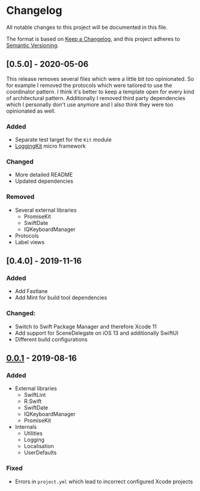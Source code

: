 # Changelog

All notable changes to this project will be documented in this file.

The format is based on [Keep a Changelog](https://keepachangelog.com/en/1.0.0/),
and this project adheres to [Semantic Versioning](https://semver.org/spec/v2.0.0.html).


## [0.5.0] - 2020-05-06

This release removes several files which were a little bit too opinionated. So for example I removed the protocols which were tailored to use the coordinator pattern. I think it's better to keep a template open for every kind of architectural pattern. 
Additionally I removed third party dependencies which I personally don't use anymore and I also think they were too opinionated as well. 

### Added

- Separate test target for the `Kit` module
- [LoggingKit](https://github.com/alexanderwe/LoggingKit) micro framework

### Changed 

- More detailed README
- Updated dependencies

### Removed

- Several external libraries
  - PromiseKit
  - SwiftDate
  - IQKeyboardManager
- Protocols
- Label views


## [0.4.0] - 2019-11-16
### Added

- Add Fastlane
- Add Mint for build tool dependencies

### Changed:

- Switch to Swift Package Manager and therefore Xcode 11
- Add support for SceneDelegate on iOS 13 and additionally SwiftUI
- Different build configurations

## [0.0.1] - 2019-08-16

### Added

- External libraries
  - SwiftLint
  - R.Swift
  - SwiftDate
  - IQKeyboardManager
  - PromiseKit
- Internals
  - Utilities
  - Logging
  - Localisation
  - UserDefaults

### Fixed

- Errors in `project.yml` which lead to incorrect configured Xcode projects

[unreleased]: https://github.com/alexanderwe/ios-starter/compare/v1.0.0...HEAD
[0.0.1]: https://github.com/alexanderwe/ios-starter/releases/tag/v0.0.1

<!-- keywords to be used


### Added

### Changed

### Deprecated

### Removed

### Fixed

### Security

-->
